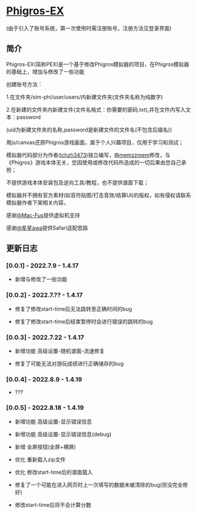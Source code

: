 # [Phigros-EX](http://phigros.vip/sim-phi/sim-phi.html)

(由于引入了账号系统，第一次使用时需注册账号，注册方法见登录界面)

## 简介

Phigros-EX(简称PEX)是一个基于修改Phigros模拟器的项目，在Phigros模拟器的基础上，增加与修改了一些功能

创建账号方法：

1.在文件夹/sim-phi/user/users/内新建文件夹(文件夹名称为纯数字)

2.在新建的文件夹内新建文件(文件名格式：你需要的密码.txt),并在文件内写入文本：password

(uid为新建文件夹的名称,password是新建文件的文件名(不包含后缀名))

用js/canvas还原Phigros游戏画面，属于个人兴趣项目，仅用于学习和测试；

模拟器代码部分为作者([lchzh3473](https://space.bilibili.com/274753872))独立编写，由[memzzmem](https://space.bilibili.com/305797550)修改，与《Phigros》游戏本体无关，您因使用或修改代码所造成的一切后果由您自己承担；

不提供游戏本体安装包及逆向工具/教程，也不提供谱面下载；

模拟器并不拥有官方素材(如音符贴图/打击音效/结算UI)的版权，如有侵权请联系模拟器作者下架相关内容。

感谢[@Mac-Fus](https://space.bilibili.com/319384496)提供虚拟机支持

感谢[@星星awa](https://space.bilibili.com/111933676)提供Safari适配思路

## 更新日志

### [0.0.1] - 2022.7.9 - 1.4.17

- 新增与修改了一些功能

### [0.0.2] - 2022.7.?? - 1.4.17

- 修复了修改start-time后无法跳转至正确时间的bug

- 修复了修改start-time后结束暂停时会进行错误的跳转的bug

### [0.0.3] - 2022.7.22 - 1.4.17

- 新增功能 高级设置-随机谱面-流速修复

- 修复了可能无法对游玩成绩进行正确储存的bug

### [0.0.4] - 2022.8.9 - 1.4.19

- ???

### [0.0.5] - 2022.8.18 - 1.4.19

- 新增功能 高级设置-显示错误信息

- 新增功能 高级设置-显示错误信息(debug)

- 新增 全屏按钮(全屏+横屏)

- 优化 重新载入zip文件

- 优化 修改start-time后的谱面载入

- 修复了一个可能在进入网页时上一次填写的数据未被清除的bug(但没完全修好)

- 修改start-time后将不会计算分数
